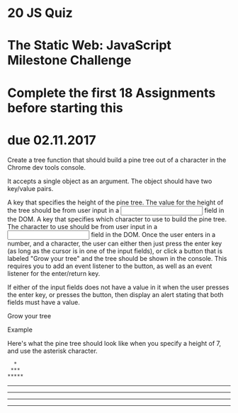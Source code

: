 # 20 JS Quiz
# The Static Web: JavaScript Milestone Challenge
# Complete the first 18 Assignments before starting this
# due 02.11.2017

Create a tree function that should build a pine tree out of a character in the Chrome dev tools console.

It accepts a single object as an argument. The object should have two key/value pairs.

A key that specifies the height of the pine tree.
The value for the height of the tree should be from user input in a <input type="text"> field in the DOM.
A key that specifies which character to use to build the pine tree.
The character to use should be from user input in a <input type="text"> field in the DOM.
Once the user enters in a number, and a character, the user can either then just press the enter key (as long as the cursor is in one of the input fields), or click a button that is labeled "Grow your tree" and the tree should be shown in the console. This requires you to add an event listener to the button, as well as an event listener for the enter/return key.

If either of the input fields does not have a value in it when the user presses the enter key, or presses the button, then display an alert stating that both fields must have a value.

Grow your tree

Example

Here's what the pine tree should look like when you specify a height of 7, and use the asterisk character.

      *
     ***
    *****
   *******
  *********
 ***********
*************